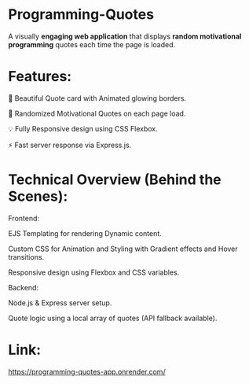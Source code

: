 # Programming-Quotes
A visually **engaging web application** that displays **random motivational programming** quotes each time the page is loaded.

# Features:
🎨 Beautiful Quote card with Animated glowing borders.

🔁 Randomized Motivational Quotes on each page load.

💡 Fully Responsive design using CSS Flexbox.

⚡ Fast server response via Express.js.

 # Technical Overview (Behind the Scenes):

Frontend:

EJS Templating for rendering Dynamic content.

Custom CSS for Animation and Styling with Gradient effects and Hover transitions.

Responsive design using Flexbox and CSS variables.

Backend:

Node.js & Express server setup.

Quote logic using a local array of quotes (API fallback available).


# Link:
https://programming-quotes-app.onrender.com/
